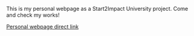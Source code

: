 This is my personal webpage as a Start2Impact University project. Come and check my works!

[Personal webpage direct link](https://omegaer.github.io/)
